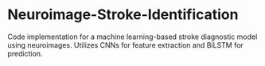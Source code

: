 # Neuroimage-Stroke-Identification
Code implementation for a machine learning-based stroke diagnostic model using neuroimages. Utilizes CNNs for feature extraction and BiLSTM for prediction.
